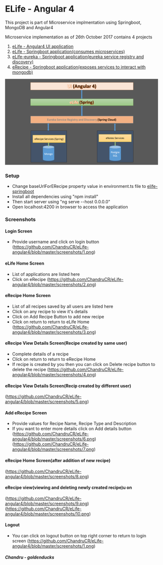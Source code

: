 # ELife - Angular 4

This project is part of Microservice implmentation using Springboot, MongoDB and Angular4

Microservice implementation as of 26th October 2017 contains 4 projects
1. [eLife - Angular4 UI application](https://github.com/ChandruCR/eLife-angular4)
2. [eLife - Springboot application(consumes microservices)](https://github.com/ChandruCR/eLife-springboot)
3. [eLife-eureka - Springboot application(eureka service registry and discovery)](https://github.com/ChandruCR/eLife-eureka)
4. [eRecipe - Springboot application(exposes services to interact with mongodb)](https://github.com/ChandruCR/eRecipe-springboot)

![architecutre](https://github.com/ChandruCR/e-life/blob/master/elife.png)

### Setup 

* Change baseUrlForERecipe property value in environment.ts file to [elife-springboot](https://github.com/ChandruCR/elife)
* Install all dependencies using "npm install"
* Then start server using "ng serve --host 0.0.0.0"
* Open localhost:4200 in browser to access the application

### Screenshots

#### Login Screen
* Provide username and click on login button
(https://github.com/ChandruCR/eLife-angular4/blob/master/screenshots/1.png)

#### eLife Home Screen
* List of applications are listed here
* Click on eRecipe 
(https://github.com/ChandruCR/eLife-angular4/blob/master/screenshots/2.png)

#### eRecipe Home Screen
* List of all recipes saved by all users are listed here
* Click on any recipe to view it's details
* Click on Add Recipe Button to add new recipe
* Click on return to return to eLife Home
(https://github.com/ChandruCR/eLife-angular4/blob/master/screenshots/3.png)

#### eRecipe View Details Screen(Recipe created by same user)
* Complete details of a recipe 
* Click on return to return to eRecipe Home 
* If recipe is created by you then you can click on Delete recipe button to delete the recipe
(https://github.com/ChandruCR/eLife-angular4/blob/master/screenshots/4.png)

#### eRecipe View Details Screen(Recip created by different user)
(https://github.com/ChandruCR/eLife-angular4/blob/master/screenshots/5.png)

#### Add eRecipe Screen
* Provide values for Recipe Name, Recipe Type and Description
* If you want to enter more details click on Add details button
(https://github.com/ChandruCR/eLife-angular4/blob/master/screenshots/6.png)
(https://github.com/ChandruCR/eLife-angular4/blob/master/screenshots/7.png)

#### eRecipe Home Screen(after addition of new recipe)
(https://github.com/ChandruCR/eLife-angular4/blob/master/screenshots/8.png)

#### eRecipe view(viewing and deleting newly created recipe)u on
(https://github.com/ChandruCR/eLife-angular4/blob/master/screenshots/9.png)
(https://github.com/ChandruCR/eLife-angular4/blob/master/screenshots/10.png)

#### Logout
* You can click on logout button on top right corner to return to login screen
(https://github.com/ChandruCR/eLife-angular4/blob/master/screenshots/1.png)



##### Chandru - goldenducks





